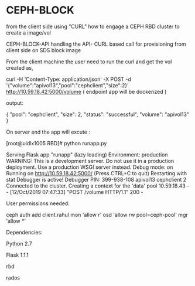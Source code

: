 # CEPH-BLOCK
from the client side using "CURL" how to engage a CEPH RBD cluster to create a image/vol

CEPH-BLOCK-API
handling the API- CURL based call for provisioning from client side on SDS block image

From the client machine the user need to run the curl and get the vol created as,

curl -H 'Content-Type: application/json' -X POST -d '{"volume":"apivol13","pool":"cephclient","size":2}' http://10.59.18.42:5000/volume ( endpoint app will be dockerized )

output:

{ "pool": "cephclient", "size": 2, "status": "successful", "volume": "apivol13" }

On server end the app will excute :

[root@uidlx1005 RBD]# python runapp.py

Serving Flask app "runapp" (lazy loading)
Environment: production WARNING: This is a development server. Do not use it in a production deployment. Use a production WSGI server instead.
Debug mode: on
Running on http://10.59.18.42:5000/ (Press CTRL+C to quit)
Restarting with stat
Debugger is active!
Debugger PIN: 399-938-108 apivol13 cephclient 2 Connected to the cluster.
Creating a context for the 'data' pool 10.59.18.43 - - [12/Oct/2019 07:47:33] "POST /volume HTTP/1.1" 200 -

User permissions needed:

ceph auth add client.rahul mon 'allow r' osd 'allow rw pool=ceph-pool' mgr 'allow *'

Dependencies:

Python 2.7

Flask 1.1.1

rbd

rados
